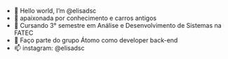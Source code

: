 - 👋 Hello world, I’m @elisadsc
- 👀 apaixonada por conhecimento e carros antigos 
- 🌱 Cursando 3° semestre em Análise e Desenvolvimento de Sistemas na FATEC
- 💞️ Faço parte do grupo Átomo como developer back-end
- 📫 instagram: @elisadsc

<!---
elisadsc/elisadsc is a ✨ special ✨ repository because its `README.md` (this file) appears on your GitHub profile.
You can click the Preview link to take a look at your changes.
--->
